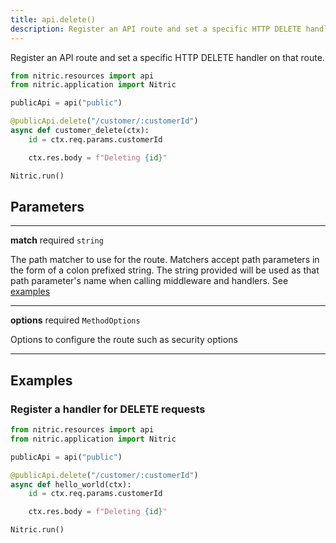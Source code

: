 ```yaml
---
title: api.delete()
description: Register an API route and set a specific HTTP DELETE handler on that route.
---
```


Register an API route and set a specific HTTP DELETE handler on that route.

```python
from nitric.resources import api
from nitric.application import Nitric

publicApi = api("public")

@publicApi.delete("/customer/:customerId")
async def customer_delete(ctx):
    id = ctx.req.params.customerId

    ctx.res.body = f"Deleting {id}"

Nitric.run()
```

## Parameters

---

**match** required `string`

The path matcher to use for the route. Matchers accept path parameters in the form of a colon prefixed string. The string provided will be used as that path parameter's name when calling middleware and handlers. See [examples](#examples)

---

**options** required `MethodOptions`

Options to configure the route such as security options

---

## Examples

### Register a handler for DELETE requests

```python
from nitric.resources import api
from nitric.application import Nitric

publicApi = api("public")

@publicApi.delete("/customer/:customerId")
async def hello_world(ctx):
    id = ctx.req.params.customerId

    ctx.res.body = f"Deleting {id}"

Nitric.run()
```
